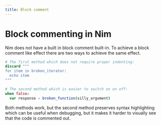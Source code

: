 ```yaml
---
title: Block comment
---
```


# Block commenting in Nim

Nim does not have a built in block comment built-in. To achieve a block comment like effect there are two ways to achieve the same effect.

```nim
# The first method which does not require proper indenting:
discard """
for item in broken_iterator:
  echo item
"""

# The second method which is easier to switch on on off:
when false:
  var response = broken_function(silly_argument)
```

Both methods work, but the second method preserves syntax highlighting which can be useful when debugging, but it makes it harder to visually see that the code is commented out.
